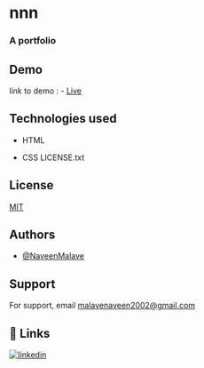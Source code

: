 # nnn
### A portfolio
## Demo

 link to demo : - [Live](https://naveenmalave.github.io/time/)
## Technologies used

- HTML

- CSS
LICENSE.txt
## License

[MIT](https://choosealicense.com/licenses/mit/)

  ## Authors

- [@NaveenMalave](https://github.com/NaveenMalave)

## Support

For support, email malavenaveen2002@gmail.com

## 🔗 Links

[![linkedin](https://img.shields.io/badge/linkedin-0A66C2?style=for-the-badge&logo=linkedin&logoColor=white)](https://www.linkedin.com/in/navanishwara-rao-malave-4ab6ba247)

